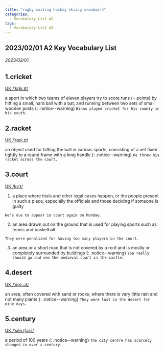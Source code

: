 ```yaml
---
title: "rugby sailing hockey skiing snowboard"
categories:
  - Vocabulary List A2
tags:
  - Vocabulary List A2
---
```

## 2023/02/01 A2 Key Vocabulary List 

###### 2023/02/01
## 1.cricket &nbsp;&nbsp;&nbsp;&nbsp;&nbsp;&nbsp;     
[UK  /ˈkrɪk.ɪt/](https://dictionary.cambridge.org/zht/%E8%A9%9E%E5%85%B8/%E8%8B%B1%E8%AA%9E-%E6%BC%A2%E8%AA%9E-%E7%B9%81%E9%AB%94/cricket)

a sport in which two teams of eleven players try to score runs (= points) by hitting a small, hard ball with a bat, and running between two sets of small wooden posts
{: .notice--warning}
`Binns played cricket for his county in his youth.` 


<!---------------------------------------------------------->


## 2.racket &nbsp;&nbsp;&nbsp;&nbsp;&nbsp;&nbsp;     

[UK  /ˈræk.ɪt/](https://dictionary.cambridge.org/zht/%E8%A9%9E%E5%85%B8/%E8%8B%B1%E8%AA%9E-%E6%BC%A2%E8%AA%9E-%E7%B9%81%E9%AB%94/racket)

an object used for hitting the ball in various sports, consisting of a net fixed tightly to a round frame with a long handle
{: .notice--warning}
`He threw his racket across the court.` 


<!---------------------------------------------------------->


## 3.court &nbsp;&nbsp;&nbsp;&nbsp;&nbsp;&nbsp;     

[UK  /kɔːt/](https://dictionary.cambridge.org/zht/%E8%A9%9E%E5%85%B8/%E8%8B%B1%E8%AA%9E-%E6%BC%A2%E8%AA%9E-%E7%B9%81%E9%AB%94/court)

1. a place where trials and other legal cases happen, or the people present in such a place, especially the officials and those deciding if someone is guilty

`He's due to appear in court again on Monday.`

2. an area drawn out on the ground that is used for playing sports such as tennis and basketball

`They were penalized for having too many players on the court.`

3. an area or a short road that is not covered by a roof and is mostly or completely surrounded by buildings
{: .notice--warning}
`You really should go and see the medieval court in the castle.` 


<!---------------------------------------------------------->


## 4.desert &nbsp;&nbsp;&nbsp;&nbsp;&nbsp;&nbsp;     

[UK  /ˈdez.ət/](https://dictionary.cambridge.org/zht/%E8%A9%9E%E5%85%B8/%E8%8B%B1%E8%AA%9E-%E6%BC%A2%E8%AA%9E-%E7%B9%81%E9%AB%94/desert)

an area, often covered with sand or rocks, where there is very little rain and not many plants
{: .notice--warning}
`They were lost in the desert for nine days.` 


<!---------------------------------------------------------->


## 5.century &nbsp;&nbsp;&nbsp;&nbsp;&nbsp;&nbsp;     

[UK  /ˈsen.tʃər.i/](https://dictionary.cambridge.org/zht/%E8%A9%9E%E5%85%B8/%E8%8B%B1%E8%AA%9E-%E6%BC%A2%E8%AA%9E-%E7%B9%81%E9%AB%94/century)

a period of 100 years
{: .notice--warning}
`The city centre has scarcely changed in over a century.` 


<!---------------------------------------------------------->
